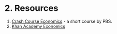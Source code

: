 # 2. Resources

1. [Crash Course Economics](https://youtube.com/playlist?list=PL8dPuuaLjXtPNZwz5_o_5uirJ8gQXnhEO) - a short course by PBS.
2. [Khan Academy Economics](https://www.khanacademy.org/economics-finance-domain)
